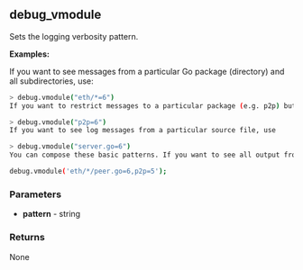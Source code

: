 ## debug_vmodule
Sets the logging verbosity pattern.

**Examples:**

If you want to see messages from a particular Go package (directory) and all subdirectories, use:

```bash
> debug.vmodule("eth/*=6")
If you want to restrict messages to a particular package (e.g. p2p) but exclude subdirectories, use:
```

```bash
> debug.vmodule("p2p=6")
If you want to see log messages from a particular source file, use
```

```bash
> debug.vmodule("server.go=6")
You can compose these basic patterns. If you want to see all output from peer.go in a package below eth (eth/peer.go, eth/downloader/peer.go) as well as output from package p2p at level <= 5, use:
```

```bash
debug.vmodule('eth/*/peer.go=6,p2p=5');
```

### Parameters
- **pattern** - string

### Returns
None